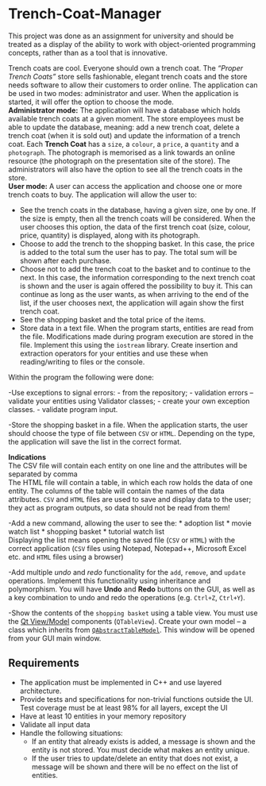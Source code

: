 # Trench-Coat-Manager

 This project was done as an assignment for university and should be treated as a display of the ability to work with object-oriented programming concepts, rather than as a tool that is innovative.

Trench coats are cool. Everyone should own a trench coat. The *“Proper Trench Coats”* store sells fashionable, elegant trench coats and the store needs software to allow their customers to order online. The application can be used in two modes: administrator and user. When the application is started, it will offer the option to choose the mode.\
**Administrator mode:** The application will have a database which holds available trench coats at a given moment. The store employees must be able to update the database, meaning: add a new trench coat, delete a trench coat (when it is sold out) and update the information of a trench coat. Each **Trench Coat** has a `size`, a `colour`, a `price`, a `quantity` and a `photograph`. The photograph is memorised as a link towards an online resource (the photograph on the presentation site of the store). The administrators will also have the option to see all the trench coats in the store.\
**User mode:** A user can access the application and choose one or more trench coats to buy. The application will allow the user to:
- See the trench coats in the database, having a given size, one by one. If the size is empty, then all the trench coats will be considered. When the user chooses this option, the data of the first trench coat (size, colour, price, quantity) is displayed, along with its photograph.
- Choose to add the trench to the shopping basket. In this case, the price is added to the total sum the user has to pay. The total sum will be shown after each purchase.
- Choose not to add the trench coat to the basket and to continue to the next. In this case, the information corresponding to the next trench coat is shown and the user is again offered the possibility to buy it. This can continue as long as the user wants, as when arriving to the end of the list, if the user chooses next, the application will again show the first trench coat.
- See the shopping basket and the total price of the items.
- Store data in a text file. When the program starts, entities are read from the file. Modifications made during program execution are stored in the file. Implement this using the `iostream` library. Create insertion and extraction operators for your entities and use these when reading/writing to files or the console.

Within the program the following were done:

-Use exceptions to signal errors:
    - from the repository;
    - validation errors – validate your entities using Validator classes;
    - create your own exception classes.
    - validate program input.

-Store the shopping basket in a file. When the application starts, the user should choose the type of file between `CSV` or `HTML`. Depending on the type, the application will save the list in the correct format.

   **Indications**\
    The CSV file will contain each entity on one line and the attributes will be separated by comma \
    The HTML file will contain a table, in which each row holds the data of one entity. The columns of the table will contain the names of the data attributes.
    `CSV` and `HTML` files are used to save and display data to the user; they act as program outputs, so data should not be read from them!

-Add a new command, allowing the user to see the:
    * adoption list
    * movie watch list
    * shopping basket
    * tutorial watch list\
Displaying the list means opening the saved file (`CSV` or `HTML`) with the correct application (`CSV` files using Notepad, Notepad++, Microsoft Excel etc. and `HTML` files using a browser)

-Add multiple *undo* and *redo* functionality for the `add`, `remove`, and `update` operations. Implement this functionality using inheritance and polymorphism. You will have **Undo** and **Redo** buttons on the GUI, as well as a key combination to undo and redo the operations (e.g. `Ctrl+Z`, `Ctrl+Y`).

-Show the contents of the `shopping basket` using a table view. You must use the [Qt View/Model](https://doc.qt.io/qt-5/modelview.html) components (`QTableView`). Create your own model – a class which inherits from [`QAbstractTableModel`](https://doc.qt.io/qt-5/qabstracttablemodel.html). This window will be opened from your GUI main window.

## Requirements
- The application must be implemented in C++ and use layered architecture.
- Provide tests and specifications for non-trivial functions outside the UI. Test coverage must be at least 98% for all layers, except the UI
- Have at least 10 entities in your memory repository
- Validate all input data
- Handle the following situations:
    - If an entity that already exists is added, a message is shown and the entity is not stored. You must decide what makes an entity unique.
    - If the user tries to update/delete an entity that does not exist, a message will be shown and there will be no effect on the list of entities.
